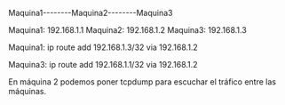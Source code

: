 Maquina1--------Maquina2--------Maquina3

Maquina1: 192.168.1.1
Maquina2: 192.168.1.2
Maquina3: 192.168.1.3

Maquina1:
ip route add 192.168.1.3/32 via 192.168.1.2

Maquina3:
ip route add 192.168.1.1/32 via 192.168.1.2


En máquina 2 podemos poner tcpdump para escuchar el tráfico entre las máquinas.
